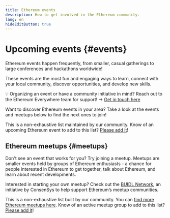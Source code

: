```yaml
---
title: Ethereum events
description: How to get involved in the Ethereum community.
lang: en
hideEditButton: true
---
```


# Upcoming events {#events}

Ethereum events happen frequently, from smaller, casual gatherings to large conferences and hackathons worldwide!

These events are the most fun and engaging ways to learn, connect with your local community, discover opportunities, and develop new skills.

💡 Organizing an event or have a community initiative in mind? Reach out to the Ethereum Everywhere team for support! → [Get in touch here](https://docs.google.com/forms/d/e/1FAIpQLSeA-W8iy2PJxrY3TD4lMYXyky_wLd4QB_7NRwqSxCd0e19MUg/viewform)

Want to discover Ethereum events in your area? Take a look at the events and meetups below to find the next ones to join!

<UpcomingEventsList/>

This is a non-exhaustive list maintained by our community. Know of an upcoming Ethereum event to add to this list? [Please add it](https://github.com/ethereum/ethereum-org-website/blob/dev/src/data/community-events.json)!

<EventsOrganizerBanner className="mt-16" />

## Ethereum meetups {#meetups}

Don't see an event that works for you? Try joining a meetup. Meetups are smaller events held by groups of Ethereum enthusiasts - a chance for people interested in Ethereum to get together, talk about Ethereum, and learn about recent developments.

<MeetupList />

Interested in starting your own meetup? Check out the [BUIDL Network](https://consensys.net/developers/buidlnetwork/), an initiative by ConsenSys to help support Ethereum’s meetup communities.

This is a non-exhaustive list built by our community. You can [find more Ethereum meetups here](https://www.meetup.com/topics/ethereum/). Know of an active meetup group to add to this list? [Please add it](https://github.com/ethereum/ethereum-org-website/blob/dev/src/data/community-meetups.json)!
